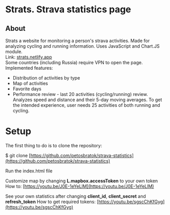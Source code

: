 
# Strats. Strava statistics page


## About
Strats a website for monitoring a person's strava activities. Made for analyzing cycling and running information. Uses JavaScript and Chart.JS module.<br>
Link: [strats.netlify.app](https://strats.netlify.app) <br>
Some countries (including Russia) require VPN to open the page. <br>
Implemented features:
- Distribution of activities by type
- Map of activities
- Favorite days
- Performance review - last 20 activities (cycling/running) review. Analyzes speed and distance and their 5-day moving averages. To get the intended experience, user needs 25 activities of both running and cycling.
# Setup

The first thing to do is to clone the repository:

$ git clone [https://github.com/petosbratok/strava-statistics](https://github.com/petosbratok/strava-statistics)

Run the index.html file

Customize map by changing **L.mapbox.accessToken** to your own token
How to: [https://youtu.be/J0E-1eYeLlM](https://youtu.be/J0E-1eYeLlM)

See your own statistics after changing **client_id**, **client_secret** and **refresh_token**
How to get required tokens: [https://youtu.be/sgscChKfGyg](https://youtu.be/sgscChKfGyg)
